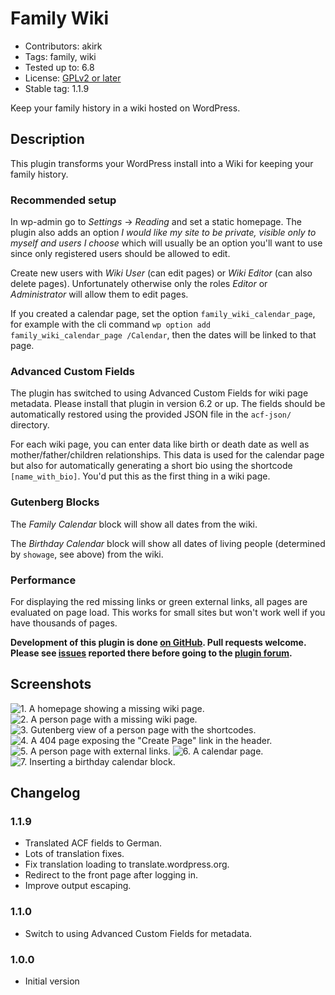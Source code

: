# Family Wiki

- Contributors: akirk
- Tags: family, wiki
- Tested up to: 6.8
- License: [GPLv2 or later](http://www.gnu.org/licenses/gpl-2.0.html)
- Stable tag: 1.1.9

Keep your family history in a wiki hosted on WordPress.

## Description

This plugin transforms your WordPress install into a Wiki for keeping your family history.

### Recommended setup

In wp-admin go to *Settings* → *Reading* and set a static homepage. The plugin also adds an option *I would like my site to be private, visible only to myself and users I choose* which will usually be an option you'll want to use since only registered users should be allowed to edit.

Create new users with *Wiki User* (can edit pages) or *Wiki Editor* (can also delete pages). Unfortunately otherwise only the roles *Editor* or *Administrator* will allow them to edit pages.

If you created a calendar page, set the option `family_wiki_calendar_page`, for example with the cli command `wp option add family_wiki_calendar_page /Calendar`, then the dates will be linked to that page.

### Advanced Custom Fields

The plugin has switched to using Advanced Custom Fields for wiki page metadata. Please install that plugin in version 6.2 or up. The fields should be automatically restored using the provided JSON file in the `acf-json/` directory.

For each wiki page, you can enter data like birth or death date as well as mother/father/children relationships. This data is used for the calendar page but also for automatically generating a short bio using the shortcode `[name_with_bio]`. You'd put this as the first thing in a wiki page.

### Gutenberg Blocks

The *Family Calendar* block will show all dates from the wiki.

The *Birthday Calendar* block will show all dates of living people (determined by `showage`, see above) from the wiki.

### Performance

For displaying the red missing links or green external links, all pages are evaluated on page load. This works for small sites but won't work well if you have thousands of pages.

**Development of this plugin is done [on GitHub](https://github.com/akirk/family-wiki). Pull requests welcome. Please see [issues](https://github.com/akirk/family-wiki/issues) reported there before going to the [plugin forum](https://wordpress.org/support/plugin/family-wiki).**


## Screenshots

![1. A homepage showing a missing wiki page.](/assets/screenshot-1.png)
![2. A person page with a missing wiki page.](/assets/screenshot-2.png)
![3. Gutenberg view of a person page with the shortcodes.](/assets/screenshot-3.png)
![4. A 404 page exposing the "Create Page" link in the header.](/assets/screenshot-4.png)
![5. A person page with external links.](/assets/screenshot-5.png)
![6. A calendar page.](/assets/screenshot-6.png)
![7. Inserting a birthday calendar block.](/assets/screenshot-7.png)

## Changelog

### 1.1.9
- Translated ACF fields to German.
- Lots of translation fixes.
- Fix translation loading to translate.wordpress.org.
- Redirect to the front page after logging in.
- Improve output escaping.

### 1.1.0
- Switch to using Advanced Custom Fields for metadata.

### 1.0.0
- Initial version

